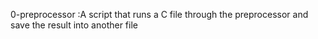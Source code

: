 0-preprocessor :A script that runs a C file through the preprocessor and save the result into another file
